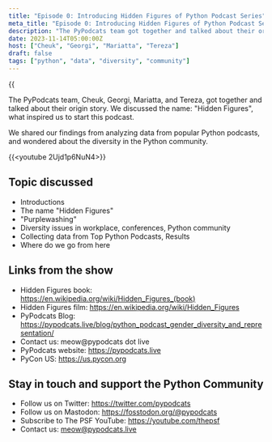 ```yaml
---
title: "Episode 0: Introducing Hidden Figures of Python Podcast Series"
meta_title: "Episode 0: Introducing Hidden Figures of Python Podcast Series"
description: "The PyPodcats team got together and talked about their origin story."
date: 2023-11-14T05:00:00Z
host: ["Cheuk", "Georgi", "Mariatta", "Tereza"]
draft: false
tags: ["python", "data", "diversity", "community"]
---
```


{{<audio src="/audio/hidden-figures-ep0.m4a" caption="Episode 0: Introducing the Hidden Figures of Python Podcast Series" >}}

The PyPodcats team, Cheuk, Georgi, Mariatta, and Tereza, got together and talked about their origin story.
We discussed the name: "Hidden Figures", what inspired us to start this podcast.

We shared our findings from analyzing data from popular Python podcasts, and wondered
about the diversity in the Python community.

{{<youtube 2Ujd1p6NuN4>}}

## Topic discussed

- Introductions
- The name "Hidden Figures"
- "Purplewashing"
- Diversity issues in workplace, conferences, Python community
- Collecting data from Top Python Podcasts, Results
- Where do we go from here

## Links from the show

- Hidden Figures book: https://en.wikipedia.org/wiki/Hidden_Figures_(book)
- Hidden Figures film: https://en.wikipedia.org/wiki/Hidden_Figures
- PyPodcats Blog: https://pypodcats.live/blog/python_podcast_gender_diversity_and_representation/
- Contact us: meow@pypodcats dot live
- PyPodcats website: https://pypodcats.live
- PyCon US: https://us.pycon.org

## Stay in touch and support the Python Community


- Follow us on Twitter: https://twitter.com/pypodcats
- Follow us on Mastodon: https://fosstodon.org/@pypodcats
- Subscribe to The PSF YouTube: https://youtube.com/thepsf
- Contact us: meow@pypodcats.live



